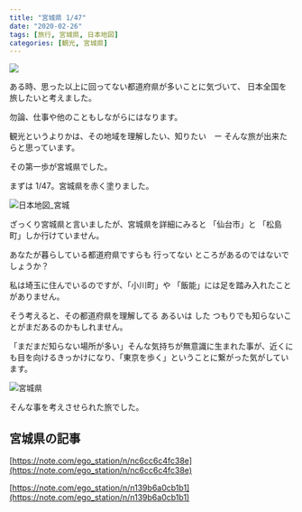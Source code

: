 ```yaml
---
title: "宮城県 1/47"
date: "2020-02-26"
tags: [旅行, 宮城県, 日本地図]
categories: [観光, 宮城県]
---
```


![](https://assets.st-note.com/production/uploads/images/19968514/rectangle_large_type_2_01601904f719a57ee0edae63cfe1e28b.jpeg?width=800)

ある時、思った以上に回ってない都道府県が多いことに気づいて、 日本全国を旅したいと考えました。

勿論、仕事や他のこともしながらにはなります。

観光というよりかは、その地域を理解したい、知りたい　ー そんな旅が出来たらと思っています。

その第一歩が宮城県でした。

まずは 1/47。宮城県を赤く塗りました。

![日本地図_宮城](/assets/n6f0fa9f8dec3_picture_pc_abd3010063da42bf6759835a3c7f8c66.jpg)

ざっくり宮城県と言いましたが、宮城県を詳細にみると 「仙台市」と 「松島町」しか行けていません。

あなたが暮らしている都道府県ですらも 行ってない ところがあるのではないでしょうか？

私は埼玉に住んでいるのですが、「小川町」や 「飯能」には足を踏み入れたことがありません。

そう考えると、その都道府県を理解してる あるいは した つもりでも知らないことがまだあるのかもしれません。

「まだまだ知らない場所が多い」そんな気持ちが無意識に生まれた事が、近くにも目を向けるきっかけになり、「東京を歩く」ということに繋がった気がしています。

![宮城県](/assets/n6f0fa9f8dec3_picture_pc_81c63bb7d7997bcbae2cd1a5b3a8b404.jpg)

そんな事を考えさせられた旅でした。

## 宮城県の記事

[https://note.com/ego_station/n/nc6cc6c4fc38e](https://note.com/ego_station/n/nc6cc6c4fc38e)

[https://note.com/ego_station/n/n139b6a0cb1b1](https://note.com/ego_station/n/n139b6a0cb1b1)
